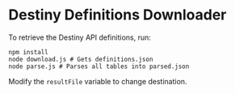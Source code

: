 # Destiny Definitions Downloader

To retrieve the Destiny API definitions, run:

```
npm install
node download.js # Gets definitions.json
node parse.js # Parses all tables into parsed.json
```

Modify the `resultFile` variable to change destination.
